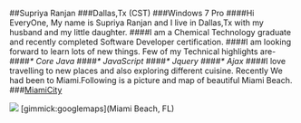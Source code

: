 ##Supriya Ranjan
###Dallas,Tx (CST)
###Windows 7 Pro
####Hi EveryOne, My name is Supriya Ranjan and I live in Dallas,Tx with my husband and my little daughter.
####I am a Chemical Technology graduate and recently completed Software Developer certification.
####I am looking forward to learn lots of new things. Few of my Technical highlights are-
####_* Core Java_
####_* JavaScript_
####_* Jquery_
####_* Ajax_
####I love travelling to new places and also exploring different cuisine. Recently We had been to Miami.Following is a picture and map of beautiful Miami Beach.
###[MiamiCity](https://en.wikipedia.org/wiki/Miami_Beach,_Florida)

![](http://wallpapercave.com/wp/RZuwCkS.jpg)
[gimmick:googlemaps](Miami Beach, FL)

